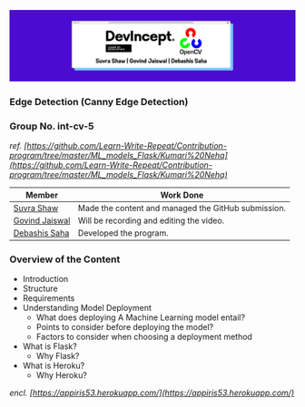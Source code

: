 ![cover](images/cover.png)

### Edge Detection (Canny Edge Detection)

### Group No. int-cv-5

*ref. [https://github.com/Learn-Write-Repeat/Contribution-program/tree/master/ML_models_Flask/Kumari%20Neha](https://github.com/Learn-Write-Repeat/Contribution-program/tree/master/ML_models_Flask/Kumari%20Neha)*

|Member|Work Done|
|-|-|
|[Suvra Shaw](https://github.com/suvrashaw)|Made the content and managed the GitHub submission.|
|[Govind Jaiswal](https://github.com/Govindbro)|Will be recording and editing the video.|
|[Debashis Saha](https://github.com/DebaRobot)|Developed the program.|

### Overview of the Content

- Introduction
- Structure 
- Requirements    
- Understanding Model Deployment
    - What does deploying A Machine Learning model entail?
    - Points to consider before deploying the model?
    - Factors to consider when choosing a deployment method
- What is Flask?
    - Why Flask?
- What is Heroku?
    - Why Heroku?

*encl. [https://appiris53.herokuapp.com/](https://appiris53.herokuapp.com/)*